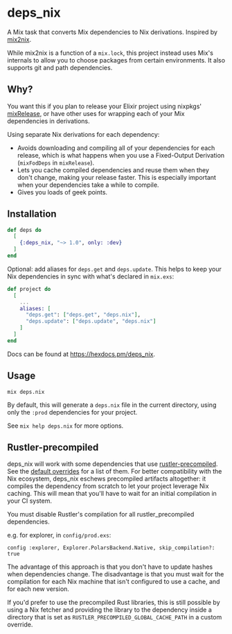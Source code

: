 # deps_nix

A Mix task that converts Mix dependencies to Nix derivations. Inspired by
[mix2nix](https://github.com/ydlr/mix2nix).

While mix2nix is a function of a `mix.lock`, this project instead uses Mix's
internals to allow you to choose packages from certain environments. It also
supports git and path dependencies.

## Why?

You want this if you plan to release your Elixir project using nixpkgs'
[mixRelease](https://github.com/NixOS/nixpkgs/blob/master/pkgs/development/beam-modules/mix-release.nix),
or have other uses for wrapping each of your Mix dependencies in derivations.

Using separate Nix derivations for each dependency:

- Avoids downloading and compiling all of your dependencies for each release,
  which is what happens when you use a Fixed-Output Derivation (`mixFodDeps` in
  `mixRelease`).
- Lets you cache compiled dependencies and reuse them when they don't change,
  making your release faster. This is especially important when your
  dependencies take a while to compile.
- Gives you loads of geek points.

## Installation

```elixir
def deps do
  [
    {:deps_nix, "~> 1.0", only: :dev}
  ]
end
```

Optional: add aliases for `deps.get` and `deps.update`. This helps to keep your
Nix dependencies in sync with what's declared in `mix.exs`:

```elixir
def project do
  [
    ...
    aliases: [
      "deps.get": ["deps.get", "deps.nix"],
      "deps.update": ["deps.update", "deps.nix"]
    ]
  ]
end
```

Docs can be found at <https://hexdocs.pm/deps_nix>.

## Usage

```shell
mix deps.nix
```

By default, this will generate a `deps.nix` file in the current directory,
using only the `:prod` dependencies for your project.

See `mix help deps.nix` for more options.

## Rustler-precompiled

deps_nix will work with some dependencies that use
[rustler-precompiled](https://github.com/philss/rustler_precompiled). See the
[default overrides](priv/default-overrides.nix) for a list of them. For better
compatibility with the Nix ecosystem, deps_nix eschews precompiled artifacts
altogether: it compiles the dependency from scratch to let your project
leverage Nix caching. This will mean that you'll have to wait for an initial
compilation in your CI system.

You must disable Rustler's compilation for all rustler_precompiled dependencies.

e.g. for explorer, in `config/prod.exs`:

```
config :explorer, Explorer.PolarsBackend.Native, skip_compilation?: true
```

The advantage of this approach is that you don't have to update hashes when
dependencies change. The disadvantage is that you must wait for the compilation
for each Nix machine that isn't configured to use a cache, and for each new
version.

If you'd prefer to use the precompiled Rust libraries, this is still possible
by using a Nix fetcher and providing the library to the dependency inside a
directory that is set as `RUSTLER_PRECOMPILED_GLOBAL_CACHE_PATH` in a custom
override.
